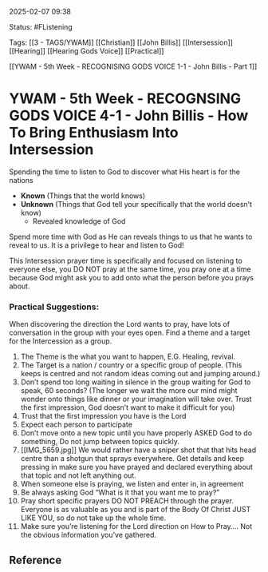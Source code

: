 2025-02-07 09:38

Status: #FListening 

Tags: [[3 - TAGS/YWAM]] [[Christian]] [[John Billis]] [[Intersession]] [[Hearing]] [[Hearing Gods Voice]] [[Practical]]

[[YWAM - 5th Week - RECOGNISING GODS VOICE  1-1 - John Billis - Part 1]]
# YWAM - 5th Week - RECOGNSING GODS VOICE 4-1 - John Billis - How To Bring Enthusiasm Into Intersession

Spending the time to listen to God to discover what His heart is for the nations
- **Known** (Things that the world knows)
- **Unknown** (Things that God tell your specifically that the world doesn’t know)
   - Revealed knowledge of God

Spend more time with God as He can reveals things to us that he wants to reveal to us.
It is a privilege to hear and listen to God!

This Intersession prayer time is specifically and focused on listening to everyone else, you DO NOT pray at the same time, you pray one at a time because God might ask you to add onto what the person before you prays about.
### Practical Suggestions:

When discovering the direction the Lord wants to pray, have lots of conversation in the group with your eyes open.
Find a theme and a target for the Intercession as a group.
1. The Theme is the what you want to happen, E.G. Healing, revival.
2. The Target is a nation / country or a specific group of people. (This keeps is centred and not random ideas coming out and jumping around.)
3. Don’t spend too long waiting in silence in the group waiting for God to speak, 60 seconds? (The longer we wait the more our mind might wonder onto things like dinner or your imagination will take over. Trust the first impression, God doesn’t want to make it difficult for you)
4. Trust that the first impression you have is the Lord
5. Expect each person to participate
6. Don’t move onto a new topic until you have properly ASKED God to do something, Do not jump between topics quickly.
7. [[IMG_5659.jpg]] We would rather have a sniper shot that that hits head centre than a shotgun that sprays everywhere. Get details and keep pressing in make sure you have prayed and declared everything about that topic and not left anything out.
8. When someone else is praying, we listen and enter in, in agreement
9. Be always asking God “What is it that you want me to pray?”
10. Pray short specific prayers DO NOT PREACH through the prayer. Everyone is as valuable as you and is part of the Body Of Christ JUST LIKE YOU, so do not take up the whole time.
11. Make sure you’re listening for the Lord direction on How to Pray…. Not the obvious information you’ve gathered.




## Reference